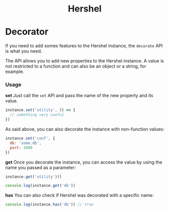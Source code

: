 <h1 align="center">Hershel</h1>

# Decorator

If you need to add somes features to the Hershel instance, the `decorate` API is what you need.

The API allows you to add new properties to the Hershel instance. A value is not restricted to a function and can also be an object or a string, for example.

### Usage

**set**
Just call the `set` API and pass the name of the new property and its value.

```js
instance.set('utility', () => {
  // something very useful
})
```

As said above, you can also decorate the instance with non-function values:

```js
instance.set('conf', {
  db: 'some.db',
  port: 3000
})
```

**get**
Once you decorate the instance, you can access the value by using the name you passed as a parameter:

```js
instance.get('utility')()

console.log(instance.get('db'))
```

**has**
You can also check if Hershel was decorated with a specific name:

```js
console.log(instance.has('db')) // true
```
